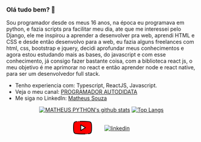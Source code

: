 ### Olá tudo bem? 👋

Sou programador desde os meus 16 anos, na época eu programava em python, e fazia scripts pra facilitar meu dia, ate que me interessei pelo Django, ele me inspirou a aprender a desenvolver pra web, aprendi HTML e CSS e desde então desenvolvo para a web, eu fazia alguns freelances com html, css, bootstrap e jquery, decidi aprofundar meus conhecimentos e agora estou estudando mais as bases, do javascript e com esse conhecimento, já consigo fazer bastante coisa, com a biblioteca react js, o meu objetivo é me aprimorar no react e então aprender node e react native, para ser um desenvolvedor full stack.

- Tenho experiencia com: Typescript, ReactJS, Javascript.
- Veja o meu canal: [PROGRAMADOR AUTODIDATA](https://www.youtube.com/channel/UCE8_VHiZPTxcuYIwhwZv55w)
- Me siga no LinkedIn: [Matheus Souza](https://www.linkedin.com/in/matheus-souza-b0a8731b8/)

<div align="center" >

[![MATHEUS PYTHON's github stats](https://github-readme-stats.vercel.app/api?username=matheuspython&show_icons=true&theme=radical&bg_color=30,0d0d0d,191919&title_color=fff&text_color=fff&icon_color=79ff97)](https://github.com/anuraghazra/github-readme-stats)
[![Top Langs](https://github-readme-stats.vercel.app/api/top-langs/?username=matheuspython&layout=compact&theme=radical&bg_color=30,0d0d0d,191919&title_color=fff&text_color=fff&icon_color=79ff97)](https://github.com/anuraghazra/github-readme-stats)
<div style="align-self: center;align-items: center; display: flex; justify-content: space-between; width: 150px;" >
  <a href="https://www.youtube.com/channel/UCE8_VHiZPTxcuYIwhwZv55w">
    <img src="https://github.com/ARTHURPC03/ARTHURPC03/raw/master/github/youtube.png" alt="youtube" height="50">
  </a>
  <a href="https://www.linkedin.com/in/matheus-souza-b0a8731b8/">
    <img src="https://external-content.duckduckgo.com/iu/?u=https%3A%2F%2Ftse3.mm.bing.net%2Fth%3Fid%3DOIP.S0dfs_VLPjXaoEKV7EjfTAAAAA%26pid%3DApi&f=1" alt="linkedin" height="50">
  </a>
</div>
</div>







<!--
baseado no readme: https://github.com/ARTHURPC03/ARTHURPC03
-->
